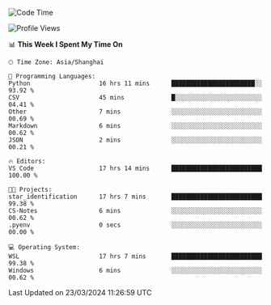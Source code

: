 <!--START_SECTION:waka-->
![Code Time](http://img.shields.io/badge/Code%20Time-1%2C561%20hrs%2023%20mins-blue)

![Profile Views](http://img.shields.io/badge/Profile%20Views-0-blue)

📊 **This Week I Spent My Time On** 

```text
🕑︎ Time Zone: Asia/Shanghai

💬 Programming Languages: 
Python                   16 hrs 11 mins      ███████████████████████░░   93.92 % 
CSV                      45 mins             █░░░░░░░░░░░░░░░░░░░░░░░░   04.41 % 
Other                    7 mins              ░░░░░░░░░░░░░░░░░░░░░░░░░   00.69 % 
Markdown                 6 mins              ░░░░░░░░░░░░░░░░░░░░░░░░░   00.62 % 
JSON                     2 mins              ░░░░░░░░░░░░░░░░░░░░░░░░░   00.21 % 

🔥 Editors: 
VS Code                  17 hrs 14 mins      █████████████████████████   100.00 % 

🐱‍💻 Projects: 
star_identification      17 hrs 7 mins       █████████████████████████   99.38 % 
CS-Notes                 6 mins              ░░░░░░░░░░░░░░░░░░░░░░░░░   00.62 % 
.pyenv                   0 secs              ░░░░░░░░░░░░░░░░░░░░░░░░░   00.00 % 

💻 Operating System: 
WSL                      17 hrs 7 mins       █████████████████████████   99.38 % 
Windows                  6 mins              ░░░░░░░░░░░░░░░░░░░░░░░░░   00.62 % 
```


 Last Updated on 23/03/2024 11:26:59 UTC
<!--END_SECTION:waka-->
